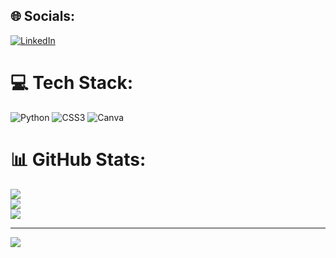 
## 🌐 Socials:
[![LinkedIn](https://img.shields.io/badge/LinkedIn-%230077B5.svg?logo=linkedin&logoColor=white)](https://www.linkedin.com/in/mateus-gandolfi-1a0757237/) 

# 💻 Tech Stack:
![Python](https://img.shields.io/badge/python-3670A0?style=for-the-badge&logo=python&logoColor=ffdd54) ![CSS3](https://img.shields.io/badge/css3-%231572B6.svg?style=for-the-badge&logo=css3&logoColor=white) ![Canva](https://img.shields.io/badge/Canva-%2300C4CC.svg?style=for-the-badge&logo=Canva&logoColor=white)
# 📊 GitHub Stats:
![](https://github-readme-stats.vercel.app/api?username=MateusGandolfi&theme=dark&hide_border=false&include_all_commits=false&count_private=false)<br/>
![](https://github-readme-streak-stats.herokuapp.com/?user=MateusGandolfi&theme=dark&hide_border=false)<br/>
![](https://github-readme-stats.vercel.app/api/top-langs/?username=MateusGandolfi&theme=dark&hide_border=false&include_all_commits=false&count_private=false&layout=compact)

---
[![](https://visitcount.itsvg.in/api?id=MateusGandolfi&icon=0&color=0)](https://visitcount.itsvg.in)

<!-- Proudly created with GPRM ( https://gprm.itsvg.in ) -->
